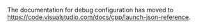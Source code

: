 The documentation for debug configuration has moved to
https://code.visualstudio.com/docs/cpp/launch-json-reference.
